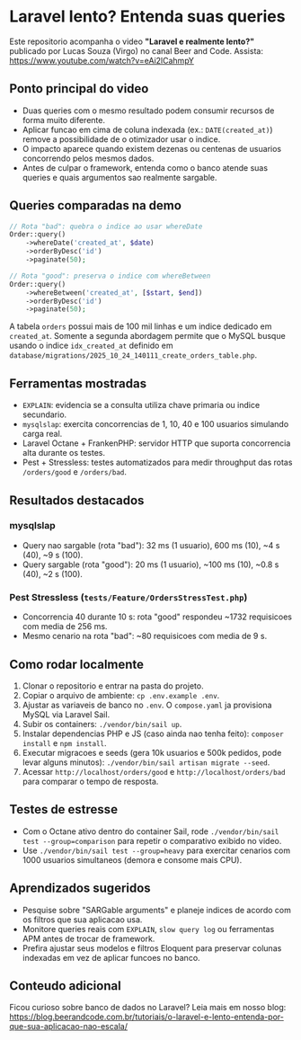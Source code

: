 # Laravel lento? Entenda suas queries

Este repositorio acompanha o video **"Laravel e realmente lento?"** publicado por Lucas Souza (Virgo) no canal Beer and Code.
Assista: https://www.youtube.com/watch?v=eAi2lCahmpY

## Ponto principal do video
- Duas queries com o mesmo resultado podem consumir recursos de forma muito diferente.
- Aplicar funcao em cima de coluna indexada (ex.: `DATE(created_at)`) remove a possibilidade de o otimizador usar o indice.
- O impacto aparece quando existem dezenas ou centenas de usuarios concorrendo pelos mesmos dados.
- Antes de culpar o framework, entenda como o banco atende suas queries e quais argumentos sao realmente sargable.

## Queries comparadas na demo
```php
// Rota "bad": quebra o indice ao usar whereDate
Order::query()
    ->whereDate('created_at', $date)
    ->orderByDesc('id')
    ->paginate(50);

// Rota "good": preserva o indice com whereBetween
Order::query()
    ->whereBetween('created_at', [$start, $end])
    ->orderByDesc('id')
    ->paginate(50);
```

A tabela `orders` possui mais de 100 mil linhas e um indice dedicado em `created_at`. Somente a segunda abordagem permite que o MySQL busque usando o indice `idx_created_at` definido em `database/migrations/2025_10_24_140111_create_orders_table.php`.

## Ferramentas mostradas
- `EXPLAIN`: evidencia se a consulta utiliza chave primaria ou indice secundario.
- `mysqlslap`: exercita concorrencias de 1, 10, 40 e 100 usuarios simulando carga real.
- Laravel Octane + FrankenPHP: servidor HTTP que suporta concorrencia alta durante os testes.
- Pest + Stressless: testes automatizados para medir throughput das rotas `/orders/good` e `/orders/bad`.

## Resultados destacados
### mysqlslap
- Query nao sargable (rota "bad"): 32 ms (1 usuario), 600 ms (10), ~4 s (40), ~9 s (100).
- Query sargable (rota "good"): 20 ms (1 usuario), ~100 ms (10), ~0.8 s (40), ~2 s (100).

### Pest Stressless (`tests/Feature/OrdersStressTest.php`)
- Concorrencia 40 durante 10 s: rota "good" respondeu ~1732 requisicoes com media de 256 ms.
- Mesmo cenario na rota "bad": ~80 requisicoes com media de 9 s.

## Como rodar localmente
1. Clonar o repositorio e entrar na pasta do projeto.
2. Copiar o arquivo de ambiente: `cp .env.example .env`.
3. Ajustar as variaveis de banco no `.env`. O `compose.yaml` ja provisiona MySQL via Laravel Sail.
4. Subir os containers: `./vendor/bin/sail up`.
5. Instalar dependencias PHP e JS (caso ainda nao tenha feito): `composer install` e `npm install`.
6. Executar migracoes e seeds (gera 10k usuarios e 500k pedidos, pode levar alguns minutos): `./vendor/bin/sail artisan migrate --seed`.
7. Acessar `http://localhost/orders/good` e `http://localhost/orders/bad` para comparar o tempo de resposta.

## Testes de estresse
- Com o Octane ativo dentro do container Sail, rode `./vendor/bin/sail test --group=comparison` para repetir o comparativo exibido no video.
- Use `./vendor/bin/sail test --group=heavy` para exercitar cenarios com 1000 usuarios simultaneos (demora e consome mais CPU).

## Aprendizados sugeridos
- Pesquise sobre "SARGable arguments" e planeje indices de acordo com os filtros que sua aplicacao usa.
- Monitore queries reais com `EXPLAIN`, `slow query log` ou ferramentas APM antes de trocar de framework.
- Prefira ajustar seus modelos e filtros Eloquent para preservar colunas indexadas em vez de aplicar funcoes no banco.

## Conteudo adicional
Ficou curioso sobre banco de dados no Laravel? 
Leia mais em nosso blog: https://blog.beerandcode.com.br/tutoriais/o-laravel-e-lento-entenda-por-que-sua-aplicacao-nao-escala/

